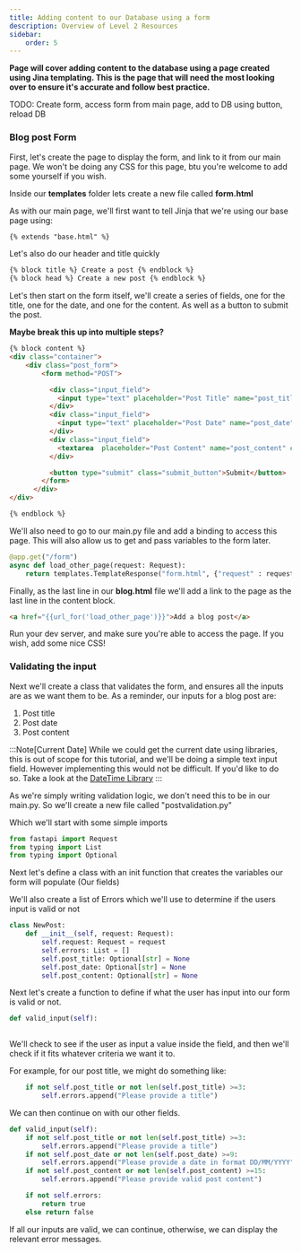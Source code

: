 ```yaml
---
title: Adding content to our Database using a form
description: Overview of Level 2 Resources
sidebar:
    order: 5
---
```


**Page will cover adding content to the database using a page created using Jina templating. This is the page that will need the most looking over to ensure it's accurate and follow best practice.**

TODO: 
Create form, 
access form from main page, 
add to DB using button, 
reload DB

### Blog post Form

First, let's create the page to display the form, and link to it from our main page. We won't be doing any CSS for this page, btu you're welcome to add some yourself if you wish.

Inside our **templates** folder lets create a new file called **form.html**

As with our main page, we'll first want to tell Jinja that we're using our base page using:

```html
{% extends "base.html" %}
```

Let's also do our header and title quickly 

```html
{% block title %} Create a post {% endblock %}
{% block head %} Create a new post {% endblock %}
```

Let's then start on the form itself, we'll create a series of fields, one for the title, one for the date, and one for the content. As well as a button to submit the post.

**Maybe break this up into multiple steps?**

```html
{% block content %}
<div class="container">
    <div class="post_form">
        <form method="POST">

          <div class="input_field">
            <input type="text" placeholder="Post Title" name="post_title" class="form-control" value="{{post_title}}" >
          </div>
          <div class="input_field">
            <input type="text" placeholder="Post Date" name="post_date" class="form-control" value="{{post_date}}" >
          </div>
          <div class="input_field">
            <textarea  placeholder="Post Content" name="post_content" class="form-control" value="{{post_content}}" rows="4"></textarea>
          </div>

          <button type="submit" class="submit_button">Submit</button>
        </form>
      </div>
</div>

{% endblock %}
```

We'll also need to go to our main.py file and add a binding to access this page. This will also allow us to get and pass variables to the form later.

```python
@app.get("/form")
async def load_other_page(request: Request): 
    return templates.TemplateResponse("form.html", {"request" : request})
```

Finally, as the last line in our **blog.html** file we'll add a link to the page as the last line in the content block.

```html
<a href="{{url_for('load_other_page')}}">Add a blog post</a>
```

Run your dev server, and make sure you're able to access the page. If you wish, add some nice CSS!

### Validating the input


Next we'll create a class that validates the form, and ensures all the inputs are as we want them to be.
As a reminder, our inputs for a blog post are:

1. Post title
2. Post date
3. Post content

:::Note[Current Date]
While we could get the current date using libraries, this is out of scope for this tutorial, and we'll be doing a simple text input field. However implementing this would not be difficult. If you'd like to do so. Take a look at the [DateTime Library](https://docs.python.org/3/library/datetime.html)
:::

As we're simply writing validation logic, we don't need this to be in our main.py. So we'll create a new file called "postvalidation.py"

Which we'll start with some simple imports 

```python
from fastapi import Request
from typing import List
from typing import Optional
```

Next let's define a class with an init function that creates the variables our form will populate (Our fields)

We'll also create a list of Errors which we'll use to determine if the users input is valid or not

```python
class NewPost:
    def __init__(self, request: Request):
        self.request: Request = request
        self.errors: List = []
        self.post_title: Optional[str] = None
        self.post_date: Optional[str] = None
        self.post_content: Optional[str] = None
```

Next let's create a function to define if what the user has input into our form is valid or not.

```python
def valid_input(self):
    
```

We'll check to see if the user as input a value inside the field, and then we'll check if it fits whatever criteria we want it to.

For example, for our post title, we might do something like:

```python
    if not self.post_title or not len(self.post_title) >=3:
        self.errors.append("Please provide a title")
```

We can then continue on with our other fields.

```python
def valid_input(self):
    if not self.post_title or not len(self.post_title) >=3:
        self.errors.append("Please provide a title")
    if not self.post_date or not len(self.post_date) >=9:
        self.errors.append("Please provide a date in format DD/MM/YYYY")
    if not self.post_content or not len(self.post_content) >=15:
        self.errors.append("Please provide valid post content")

    if not self.errors:
        return true
    else return false
```

If all our inputs are valid, we can continue, otherwise, we can display the relevant error messages.







